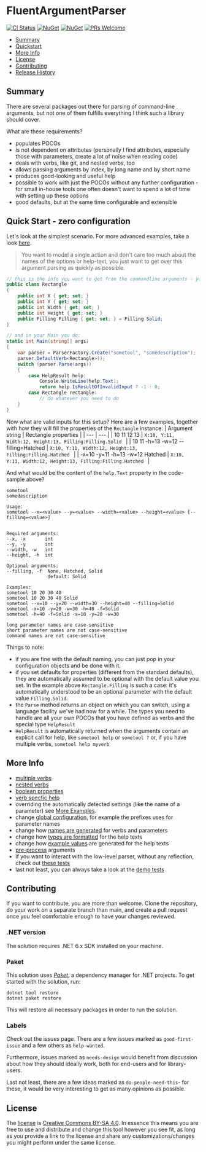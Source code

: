 # FluentArgumentParser

[![CI Status](https://github.com/ModernRonin/FluentArgumentParser/actions/workflows/dotnet.yml/badge.svg)](https://github.com/ModernRonin/FluentArgumentParser/actions/workflows/dotnet.yml)
[![NuGet](https://img.shields.io/nuget/v/ModernRonin.FluentArgumentParser.svg)](https://www.nuget.org/packages/ModernRonin.FluentArgumentParser/)
[![NuGet](https://img.shields.io/nuget/dt/ModernRonin.FluentArgumentParser.svg)](https://www.nuget.org/packages/ModernRonin.FluentArgumentParser)
[![PRs Welcome](https://img.shields.io/badge/PRs-welcome-brightgreen.svg?style=flat-square)](http://makeapullrequest.com) 

- [Summary](#summary)
- [Quickstart](#quick-start---zero-configuration)
- [More Info](#more-info)
- [License](#license)
- [Contributing](#contributing)
- [Release History](docs/ReleaseHistory.md)

## Summary
There are several packages out there for parsing of command-line arguments, but not one of them fulfills everything I think such a library should cover. 

What are these requirements?

* populates POCOs
* is not dependent on attributes (personally I find attributes, especially those with parameters, create a lot of noise when reading code)
* deals with verbs, like git, and nested verbs, too
* allows passing arguments by index, by long name and by short name
* produces good-looking and useful help
* possible to work with just the POCOs without any further configuration - for small in-house tools one often doesn't want to spend a lot of time with setting up these options
* good defaults, but at the same time configurable and extensible

## Quick Start - zero configuration
Let's look at the simplest scenario. For more advanced examples, take a look [here](docs/Examples.md).


>You want to model a single action and don't care too much about the names of the options or help-text, you just want to get over this argument parsing as quickly as possible.


```csharp
// this is the info you want to get from the commandline arguments - you just define it as a regular POCO
public class Rectangle
{
    public int X { get; set; }
    public int Y { get; set; }
    public int Width { get; set; }
    public int Height { get; set; }
    public Filling Filling { get; set; } = Filling.Solid;
}

// and in your Main you do:
static int Main(string[] args)
{
    var parser = ParserFactory.Create("sometool", "somedescription");
    parser.DefaultVerb<Rectangle>();
    switch (parser.Parse(args))
    {
        case HelpResult help:
            Console.WriteLine(help.Text);
            return help.IsResultOfInvalidInput ? -1 : 0;
        case Rectangle rectangle:
            // do whatever you need to do
    }
}
```
Now what are valid inputs for this setup? Here are a few examples, together with how they will fill the properties of the `Rectangle` instance:
| Argument string  | Rectangle properties |
| --- | --- |
| 10 11 12 13  | `X:10, Y:11, Width:12, Height:13, Filling:Filling.Solid `  |
| 10 11 -h=13 -w=12 --filling=Hatched  | `X:10, Y:11, Width:12, Height:13, Filling:Filling.Hatched `  |
| -x=10 -y=11 -h=13 -w=12 Hatched  | `X:10, Y:11, Width:12, Height:13, Filling:Filling.Hatched `  |

And what would be the content of the `help.Text` property in the code-sample above?

```plaintext
sometool
somedescription

Usage:
sometool --x=<value> --y=<value> --width=<value> --height=<value> [--filling=<value>]


Required arguments:
--x, -x       int
--y, -y       int
--width, -w   int
--height, -h  int

Optional arguments:
--filling, -f  None, Hatched, Solid
               default: Solid

Examples:
sometool 10 20 30 40
sometool 10 20 30 40 Solid
sometool --x=10 --y=20 --width=30 --height=40 --filling=Solid
sometool -x=10 -y=20 -w=30 -h=40 -f=Solid
sometool -h=40 -f=Solid -x=10 -y=20 -w=30

long parameter names are case-sensitive
short parameter names are not case-sensitive
command names are not case-sensitive
```

Things to note:
- if you are fine with the default naming, you can just pop in your configuration objects and be done with it.
- if you set defaults for properties (different from the standard defaults), they are automatically assumed to be optional with the default value you set. In the example above `Rectangle.Filling` is such a case: it's automatically understood to be an optional parameter with the default value `Filling.Solid`.
- the `Parse` method returns an object on which you can switch, using a language facility we've had now for a while. The types you need to handle are all your own POCOs that you have defined as verbs and the special type `HelpResult`
- `HelpResult` is automatically returned when the arguments contain an explicit call for help, like `sometool help` or `sometool ?` or, if you have multiple verbs, `sometool help myverb`

## More Info
- [multiple verbs](docs/Examples.md#multiple-verbs-no-configuration)
- [nested verbs](docs/Examples.md#multiple-and-nested-verbs-no-configuration)
- [boolean properties](docs/Reference.md#parameters)
- [verb specfic help](docs/Examples.md#help-startfeature)
- overriding the automatically detected settings (like the name of a parameter)
see [More Examples](docs/Examples.md#multiple-and-nested-verbs-with-additional-configuration).
- change [global configuration](docs/Configuration.md), for example the prefixes uses for parameter names
- change how [names are generated](docs/Extensibility.md#name-generation) for verbs and parameters
- change how [types are formatted](docs/Extensibility.md#help-generation) for the help texts
- change how [example values](docs/Extensibility.md#help-generation) are generated for the help texts
- [pre-process](docs/Reference.md#iargumentpreprocessor) arguments
- if you want to interact with the low-level parser, without any reflection, check out [these tests](ModernRonin.FluentArgumentParser.Tests/Demo/LowLevelTests.cs)
- last not least, you can always take a look at the [demo tests](ModernRonin.FluentArgumentParser.Tests/Demo)

## Contributing
If you want to contribute, you are more than welcome. 
Clone the repository, do your work on a separate branch than main, and create a pull request once you feel comfortable enough to have your changes reviewed.

### .NET version
The solution requires .NET 6.x SDK installed on your machine.

### Paket
This solution uses _[Paket](http://fsprojects.github.io/Paket/)_, a dependency manager for .NET projects. To get started with the solution, run:

```
dotnet tool restore
dotnet paket restore
```

This will restore all necessary packages in order to run the solution.
### Labels

Check out the issues page. There are a few issues marked as `good-first-issue` and a few others as `help-wanted`. 

Furthermore, issues marked as `needs-design` would benefit from discussion about how they should ideally work, both for end-users and for library-users.

Last not least, there are a few ideas marked as `do-people-need-this`- for these, it would be very interesting to get as many opinions as possible. 

## License
The [license](./LICENSE) is [Creative Commons BY-SA 4.0](https://creativecommons.org/licenses/by-sa/4.0/). In essence this means you are free to use and distribute and change this tool however you see fit, as long as you provide a link to the license
and share any customizations/changes you might perform under the same license. 

